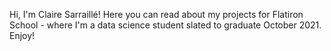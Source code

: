 Hi, I'm Claire Sarraillé! 
Here you can read about my projects for Flatiron School - where I'm a data science student slated to graduate October 2021. Enjoy!
